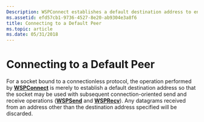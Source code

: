 ```yaml
---
Description: WSPConnect establishes a default destination address to enable a socket to be used with subsequent send (WSPSend) and receive (WSPRecv) operations.
ms.assetid: efd57cb1-9736-4527-8e20-ab9304e3a8f6
title: Connecting to a Default Peer
ms.topic: article
ms.date: 05/31/2018
---
```


# Connecting to a Default Peer

For a socket bound to a connectionless protocol, the operation performed by [**WSPConnect**](/previous-versions/windows/hardware/network/ff566275(v=vs.85)) is merely to establish a default destination address so that the socket may be used with subsequent connection-oriented send and receive operations ([**WSPSend**](/previous-versions/windows/hardware/network/ff566316(v=vs.85)) and [**WSPRecv**](/previous-versions/windows/hardware/network/ff566309(v=vs.85))). Any datagrams received from an address other than the destination address specified will be discarded.

 

 